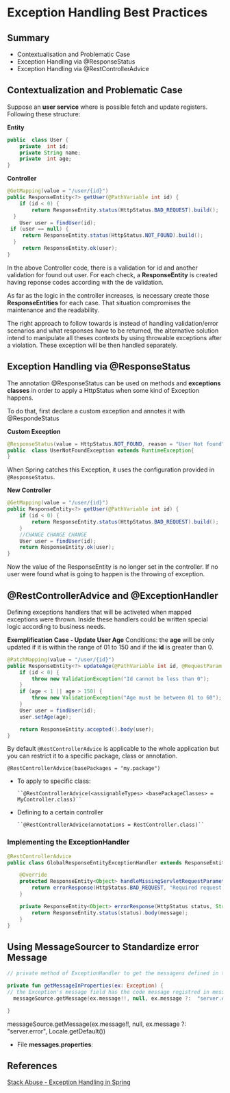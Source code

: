
# Exception Handling Best Practices

## Summary
* Contextualisation and Problematic Case
* Exception Handling via @ResponseStatus
* Exception Handling via @RestControllerAdvice

## Contextualization and Problematic Case

Suppose an **user service** where is possible fetch and update registers. Following these structure:

**Entity**
```java
public  class User { 
	private  int id; 
	private String name; 
	private  int age;
}
```
**Controller**
```java
@GetMapping(value = "/user/{id}")  
public ResponseEntity<?> getUser(@PathVariable int id) {  
    if (id < 0) {  
	    return ResponseEntity.status(HttpStatus.BAD_REQUEST).build();  
  }  
    User user = findUser(id);  
 if (user == null) {  
	 return ResponseEntity.status(HttpStatus.NOT_FOUND).build();  
  }    
     return ResponseEntity.ok(user);  
}
```
In the above Controller code, there is a validation for id and another validation for found out user. For each check, a **ResponseEntity** is created having reponse codes according with the de validation.

As far as the logic in the controller increases, is necessary create those **ResponseEntities** for each case. That situation compromises the maintenance and the readability.

The right approach to follow towards is instead of handling validation/error scenarios and what responses have to be returned, the alternative solution intend to manipulate all theses contexts by using throwable exceptions after a violation. These exception will be then handled separately.

##  Exception Handling via @ResponseStatus
The annotation @ResponseStatus can be used on methods and **exceptions classes** in order to apply a HttpStatus when some kind of Exception happens.

To do that, first declare a custom exception and annotes it with @RespondeStatus

**Custom Exception**
```java
@ResponseStatus(value = HttpStatus.NOT_FOUND, reason = "User Not found") 
public  class UserNotFoundException extends RuntimeException{ 
}
```
When Spring catches this Exception, it uses the configuration provided in `@ResponseStatus`.

**New Controller**
```java
@GetMapping(value = "/user/{id}")
public ResponseEntity<?> getUser(@PathVariable int id) {
    if (id < 0) {
        return ResponseEntity.status(HttpStatus.BAD_REQUEST).build();
    }
    //CHANGE CHANGE CHANGE
    User user = findUser(id);
    return ResponseEntity.ok(user);
}
```
Now  the value of the ResponseEntity is no longer set in the controller. If no user were found what is going to happen is the throwing of exception.

## @RestControllerAdvice and @ExceptionHandler

Defining exceptions handlers that will be activeted when mapped exceptions were thrown. Inside these handlers could be written special logic according to business needs.

**Exemplification Case - Update User Age**
Conditions: the **age** will be only updated if it is within the range of 01 to 150 and if the **id** is greater than 0.

```Java
@PatchMapping(value = "/user/{id}")
public ResponseEntity<?> updateAge(@PathVariable int id, @RequestParam int age) {
    if (id < 0) {
        throw new ValidationException("Id cannot be less than 0");
    }
    if (age < 1 || age > 150) {
        throw new ValidationException("Age must be between 01 to 60");
    }
    User user = findUser(id);
    user.setAge(age);

    return ResponseEntity.accepted().body(user);
}
```

By default `@RestControllerAdvice` is applicable to the whole application but you can restrict it to a specific package, class or annotation.

``@RestControllerAdvice(basePackages = "my.package")``

-	To apply to specific class:

		``@RestControllerAdvice(<assignableTypes> <basePackageClasses> = MyController.class)``

-	Defining to a certain controller
			
		``@RestControllerAdvice(annotations = RestController.class)``

###  Implementing the ExceptionHandler

``` Java
@RestControllerAdvice
public class GlobalResponseEntityExceptionHandler extends ResponseEntityExceptionHandler {

    @Override
    protected ResponseEntity<Object> handleMissingServletRequestParameter(MissingServletRequestParameterException ex, HttpHeaders headers, HttpStatus status, WebRequest request) {
        return errorResponse(HttpStatus.BAD_REQUEST, "Required request params missing");
    }

    private ResponseEntity<Object> errorResponse(HttpStatus status, String message) {
        return ResponseEntity.status(status).body(message);
    }
}
```

## Using MessageSourcer to Standardize error Message

``` kotlin 
// private method of ExceptionHandler to get the messagens defined in the messages.properties file.

private fun getMessageInProperties(ex: Exception) {
// the Exception's message field has the code message registred in messages.properties
  messageSource.getMessage(ex.message!!, null, ex.message ?:  "server.error", Locale.getDefault())

}

```
messageSource.getMessage(ex.message!!, null, ex.message ?: "server.error", Locale.getDefault())

* File **messages.properties**:


## References
[Stack Abuse - Exception Handling in Spring ](https://stackabuse.com/exception-handling-in-spring/)
